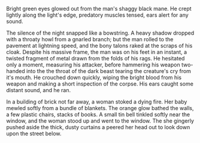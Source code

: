 Bright green eyes glowed out from the man's shaggy black mane.  He crept lightly along the light's edge, predatory muscles tensed, ears alert for any sound.

The silence of the night snapped like a bowstring.  A heavy shadow dropped with a throaty howl from a gnarled branch; but the man rolled to the pavement at lightning speed, and the bony talons raked at the scraps of his cloak.  Despite his massive frame, the man was on his feet in an instant, a twisted fragment of metal drawn from the folds of his rags.  He hesitated only a moment, measuring his attacker, before hammering his weapon two-handed into the the throat of the dark beast tearing the creature's cry from it's mouth.  He crouched down quickly, wiping the bright blood from his weapon and making a short inspection of the corpse.  His ears caught some distant sound, and he ran.

In a building of brick not far away, a woman stoked a dying fire.  Her baby mewled softly from a bundle of blankets.  The orange glow bathed the walls, a few plastic chairs, stacks of books.  A small tin bell tinkled softly near the window, and the woman stood up and went to the window.  The she gingerly pushed aside the thick, dusty curtains a peered her head out to look down upon the street below.  
